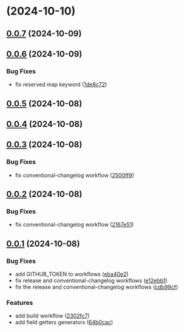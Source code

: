 # [](https://github.com/alis-exchange/protoc-gen-fieldgetters/compare/v0.0.8...v) (2024-10-10)



## [0.0.7](https://github.com/alis-exchange/protoc-gen-fieldgetters/compare/v0.0.6...v0.0.7) (2024-10-09)



## [0.0.6](https://github.com/alis-exchange/protoc-gen-fieldgetters/compare/v0.0.5...v0.0.6) (2024-10-09)


### Bug Fixes

* fix reserved map keyword ([1de8c72](https://github.com/alis-exchange/protoc-gen-fieldgetters/commit/1de8c725298d996fb1fccf91c7be9f180824169b))



## [0.0.5](https://github.com/alis-exchange/protoc-gen-fieldgetters/compare/v0.0.4...v0.0.5) (2024-10-08)



## [0.0.4](https://github.com/alis-exchange/protoc-gen-fieldgetters/compare/v0.0.3...v0.0.4) (2024-10-08)



## [0.0.3](https://github.com/alis-exchange/protoc-gen-fieldgetters/compare/v0.0.2...v0.0.3) (2024-10-08)


### Bug Fixes

* fix conventional-changelog workflow ([2500ff9](https://github.com/alis-exchange/protoc-gen-fieldgetters/commit/2500ff9bb0eb39297f7576f3e445aaed1e2c8c3c))



## [0.0.2](https://github.com/alis-exchange/protoc-gen-fieldgetters/compare/v0.0.1...v0.0.2) (2024-10-08)


### Bug Fixes

* fix conventional-changelog workflow ([2167e51](https://github.com/alis-exchange/protoc-gen-fieldgetters/commit/2167e5102acfa62110e182af74091c1c8c9f56c4))



## [0.0.1](https://github.com/alis-exchange/protoc-gen-fieldgetters/compare/64b0cac0b3a389ccf49fd909c1f54a2ec0c192ac...v0.0.1) (2024-10-08)


### Bug Fixes

* add GITHUB_TOKEN to workflows ([eba40e2](https://github.com/alis-exchange/protoc-gen-fieldgetters/commit/eba40e2ff33ad01ff06dc5beaec271ad998c21d8))
* fix release and conventional-changelog workflows ([e12ebb1](https://github.com/alis-exchange/protoc-gen-fieldgetters/commit/e12ebb1ba80ac3c9c84cc59071423dea138b7be1))
* fix the release and conventional-changelog workflows ([cdb99cf](https://github.com/alis-exchange/protoc-gen-fieldgetters/commit/cdb99cf92212dd0bfa049f5ecfc472433e0188d8))


### Features

* add build workflow ([2302fc7](https://github.com/alis-exchange/protoc-gen-fieldgetters/commit/2302fc7e6013a665cc332476ad9b32b400e615aa))
* add field getters generators ([64b0cac](https://github.com/alis-exchange/protoc-gen-fieldgetters/commit/64b0cac0b3a389ccf49fd909c1f54a2ec0c192ac))



